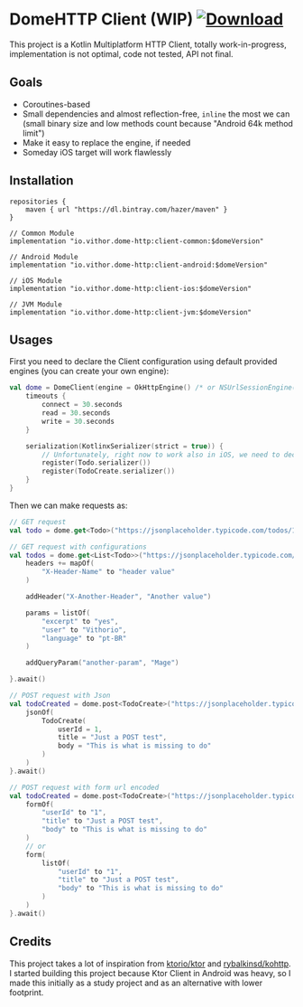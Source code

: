 # DomeHTTP Client (WIP) [ ![Download](https://api.bintray.com/packages/hazer/maven/DomeHTTP/images/download.svg) ](https://bintray.com/hazer/maven/DomeHTTP/_latestVersion)

This project is a Kotlin Multiplatform HTTP Client, totally work-in-progress, implementation is not optimal, code not tested, API not final.

## Goals
* Coroutines-based
* Small dependencies and almost reflection-free, `inline` the most we can
    (small binary size and low methods count because "Android 64k method limit")
* Make it easy to replace the engine, if needed
* Someday iOS target will work flawlessly

## Installation

```
repositories {
    maven { url "https://dl.bintray.com/hazer/maven" }
}

// Common Module
implementation "io.vithor.dome-http:client-common:$domeVersion"

// Android Module
implementation "io.vithor.dome-http:client-android:$domeVersion"

// iOS Module
implementation "io.vithor.dome-http:client-ios:$domeVersion"

// JVM Module
implementation "io.vithor.dome-http:client-jvm:$domeVersion"
```

## Usages
First you need to declare the Client configuration using default provided engines (you can create your own engine):

```kotlin
val dome = DomeClient(engine = OkHttpEngine() /* or NSUrlSessionEngine() */) {
    timeouts {
        connect = 30.seconds
        read = 30.seconds
        write = 30.seconds
    }

    serialization(KotlinxSerializer(strict = true)) {
        // Unfortunately, right now to work also in iOS, we need to declare all Top Serializers manually.
        register(Todo.serializer())
        register(TodoCreate.serializer())
    }
}
```

Then we can make requests as:

```kotlin
// GET request
val todo = dome.get<Todo>("https://jsonplaceholder.typicode.com/todos/1").await(Dispatchers.IO)
```
```kotlin
// GET request with configurations
val todos = dome.get<List<Todo>>("https://jsonplaceholder.typicode.com/todos") {
    headers += mapOf(
        "X-Header-Name" to "header value"
    )

    addHeader("X-Another-Header", "Another value")

    params = listOf(
        "excerpt" to "yes",
        "user" to "Vithorio",
        "language" to "pt-BR"
    )

    addQueryParam("another-param", "Mage")

}.await()
```
```kotlin
// POST request with Json
val todoCreated = dome.post<TodoCreate>("https://jsonplaceholder.typicode.com/todos") {
    jsonOf(
        TodoCreate(
            userId = 1,
            title = "Just a POST test",
            body = "This is what is missing to do"
        )
    )
}.await()
```
```kotlin
// POST request with form url encoded
val todoCreated = dome.post<TodoCreate>("https://jsonplaceholder.typicode.com/todos") {
    formOf(
        "userId" to "1",
        "title" to "Just a POST test",
        "body" to "This is what is missing to do"
    )
    // or
    form(
        listOf(
            "userId" to "1",
            "title" to "Just a POST test",
            "body" to "This is what is missing to do"
        )
    )
}.await()
```

## Credits
This project takes a lot of inspiration from [ktorio/ktor](https://github.com/ktorio/ktor) and [rybalkinsd/kohttp](https://github.com/rybalkinsd/kohttp).
I started building this project because Ktor Client in Android was heavy, so I made this initially as a study project and as an alternative with lower footprint.
